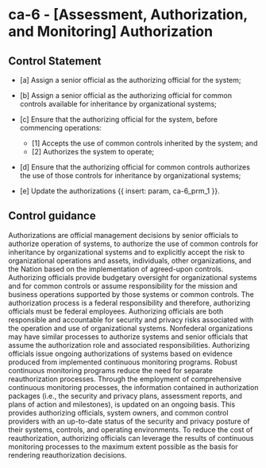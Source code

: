 # ca-6 - \[Assessment, Authorization, and Monitoring\] Authorization

## Control Statement

- \[a\] Assign a senior official as the authorizing official for the system;

- \[b\] Assign a senior official as the authorizing official for common controls available for inheritance by organizational systems;

- \[c\] Ensure that the authorizing official for the system, before commencing operations:

  - \[1\] Accepts the use of common controls inherited by the system; and
  - \[2\] Authorizes the system to operate;

- \[d\] Ensure that the authorizing official for common controls authorizes the use of those controls for inheritance by organizational systems;

- \[e\] Update the authorizations {{ insert: param, ca-6_prm_1 }}.

## Control guidance

Authorizations are official management decisions by senior officials to authorize operation of systems, to authorize the use of common controls for inheritance by organizational systems and to explicitly accept the risk to organizational operations and assets, individuals, other organizations, and the Nation based on the implementation of agreed-upon controls. Authorizing officials provide budgetary oversight for organizational systems and for common controls or assume responsibility for the mission and business operations supported by those systems or common controls. The authorization process is a federal responsibility and therefore, authorizing officials must be federal employees. Authorizing officials are both responsible and accountable for security and privacy risks associated with the operation and use of organizational systems. Nonfederal organizations may have similar processes to authorize systems and senior officials that assume the authorization role and associated responsibilities. Authorizing officials issue ongoing authorizations of systems based on evidence produced from implemented continuous monitoring programs. Robust continuous monitoring programs reduce the need for separate reauthorization processes. Through the employment of comprehensive continuous monitoring processes, the information contained in authorization packages (i.e., the security and privacy plans, assessment reports, and plans of action and milestones), is updated on an ongoing basis. This provides authorizing officials, system owners, and common control providers with an up-to-date status of the security and privacy posture of their systems, controls, and operating environments. To reduce the cost of reauthorization, authorizing officials can leverage the results of continuous monitoring processes to the maximum extent possible as the basis for rendering reauthorization decisions.
